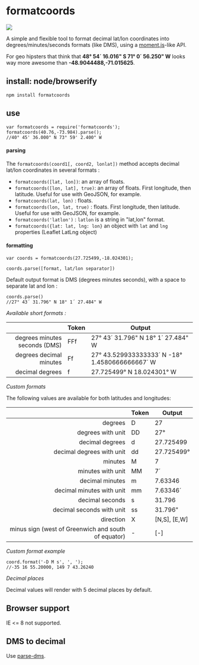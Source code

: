 # formatcoords

![](https://raw.githubusercontent.com/nerik/formatcoords/master/doc/mercator.jpg)

A simple and flexible tool to format decimal lat/lon coordinates into degrees/minutes/seconds formats (like DMS), using a [moment.js](http://momentjs.com/)-like API.

For geo hipsters that think that **48° 54´ 16.016" S 71° 0´ 56.250" W** looks way more awesome than **-48.9044488,-71.015625**.

## install: node/browserify 

```
npm install formatcoords
```

## use

```
var formatcoords = require('formatcoords');
formatcoords(40.76,-73.984).parse();
//40° 45' 36.000" N 73° 59' 2.400" W
```

#### parsing

The ```formatcoords(coord1[, coord2, lonlat])``` method accepts decimal lat/lon coordinates in several formats :
- ```formatcoords([lat, lon])```: an array of floats.
- ```formatcoords([lon, lat], true)```: an array of floats. First longitude, then latitude. Useful for use with GeoJSON, for example.
- ```formatcoords(lat, lon)``` : floats.
- ```formatcoords(lon, lat, true)``` : floats. First longitude, then latitude. Useful for use with GeoJSON, for example.
- ```formatcoords('latlon')``` : ```latlon``` is a string in "lat,lon" format.
- ```formatcoords({lat: lat, lng: lon}``` an object with ```lat``` and ```lng``` properties (Leaflet LatLng object)

#### formatting

```
var coords = formatcoords(27.725499,-18.024301);
```

```
coords.parse([format, lat/lon separator])
```

Default output format is DMS (degrees minutes seconds), with a space to separate lat and lon :
```
coords.parse()
//27° 43´ 31.796" N 18° 1´ 27.484" W
```

*Available short formats :*

|                       | Token   | Output |
|----------------------:|:--------|--------|
|degrees minutes seconds (DMS)|FFf        |27° 43´ 31.796" N 18° 1´ 27.484" W        |
|degrees decimal minutes|Ff       |27° 43.529933333333´ N -18° 1.4580666666667´ W       |
|decimal degrees        |f        |27.725499° N 18.024301° W        |

*Custom formats*

The following values are available for both latitudes and longitudes: 

|                               | Token   | Output |
|------------------------------:|:--------|--------|
|degrees                        |D        |27        |
|degrees with unit              |DD       |27°        |
|decimal degrees                |d        |27.725499        |
|decimal degrees with unit      |dd       |27.725499°        |
|minutes                        |M        |7        |
|minutes with unit              |MM       |7´        |
|decimal minutes                |m        |7.63346        |
|decimal minutes with unit      |mm       |7.63346´        |
|decimal seconds                |s        |31.796        |
|decimal seconds with unit      |ss       |31.796"        |
|direction                      |X        |[N,S], [E,W]        |
|minus sign (west of Greenwich and south of equator)|-        |[-]        |

*Custom format example*

```
coord.format('-D M s', ', ');
//-35 16 55.20000, 149 7 43.26240
```

*Decimal places*

Decimal values will render with 5 decimal places by default.


## Browser support
IE <= 8 not supported.

## DMS to decimal

Use [parse-dms](https://www.npmjs.com/package/parse-dms).
